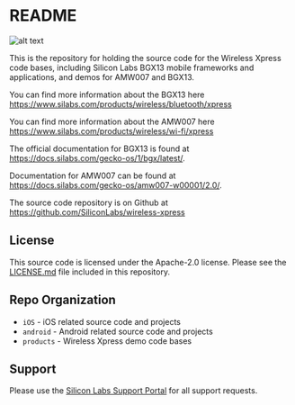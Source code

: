 README
======

![alt text](http://pages.silabs.com/rs/634-SLU-379/images/BGX-transparent-450x450.png)

This is the repository for holding the source code for the Wireless Xpress 
code bases, including Silicon Labs BGX13 mobile frameworks and applications, 
and demos for AMW007 and BGX13.

You can find more information about the BGX13 here
https://www.silabs.com/products/wireless/bluetooth/xpress

You can find more information about the AMW007 here
https://www.silabs.com/products/wireless/wi-fi/xpress

The official documentation for BGX13 is found at https://docs.silabs.com/gecko-os/1/bgx/latest/.

Documentation for AMW007 can be found at https://docs.silabs.com/gecko-os/amw007-w00001/2.0/.

The source code repository is on Github at
https://github.com/SiliconLabs/wireless-xpress

License
-------

This source code is licensed under the Apache-2.0 license. Please see the
[LICENSE.md](LICENSE.md) file included in this repository.

Repo Organization
-----------------

- `iOS` - iOS related source code and projects
- `android` - Android related source code and projects
- `products`  - Wireless Xpress demo code bases

Support
-------

Please use the [Silicon Labs Support Portal](https://www.silabs.com/support/)
for all support requests.
